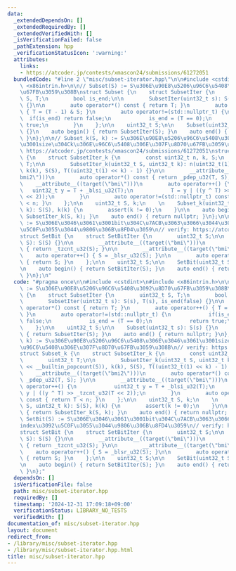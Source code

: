 ```yaml
---
data:
  _extendedDependsOn: []
  _extendedRequiredBy: []
  _extendedVerifiedWith: []
  _isVerificationFailed: false
  _pathExtension: hpp
  _verificationStatusIcon: ':warning:'
  attributes:
    links:
    - https://atcoder.jp/contests/xmascon24/submissions/61272051
  bundledCode: "#line 2 \"misc/subset-iterator.hpp\"\n\n#include <cstdint>\n#include\
    \ <x86intrin.h>\n\n// Subset(S) := S\u306E\u90E8\u5206\u96C6\u5408\u3092\u8D70\
    \u67FB\u3059\u308B\nstruct Subset {\n    struct SubsetIter {\n        uint32_t\
    \ S, T;\n        bool is_end;\n\n        SubsetIter(uint32_t s): S(s), T(s), is_end(false)\
    \ {}\n\n        auto operator*() const { return T; }\n        auto operator++()\
    \ { T = (T - 1) & S; }\n        auto operator!=(std::nullptr_t) {\n          \
    \  if(is_end) return false;\n            is_end = (T == 0);\n            return\
    \ true;\n        }\n    };\n\n    uint32_t S;\n\n    Subset(uint32_t s): S(s)\
    \ {}\n    auto begin() { return SubsetIter(S); }\n    auto end() { return nullptr;\
    \ }\n};\n\n// Subset_k(S, k) := S\u306E\u90E8\u5206\u96C6\u5408\u306E\u3046\u3061\
    \u3001size\u304Ck\u306E\u96C6\u5408\u306E\u307F\u8D70\u67FB\u3059\u308B\n// verify:\
    \ https://atcoder.jp/contests/xmascon24/submissions/61272051\nstruct Subset_k\
    \ {\n    struct SubsetIter_k {\n        const uint32_t n, k, S;\n        uint32_t\
    \ T;\n\n        SubsetIter_k(uint32_t S, uint32_t k): n(uint32_t(1) << __builtin_popcount(S)),\
    \ k(k), S(S), T((uint32_t(1) << k) - 1) {}\n\n        __attribute__((target(\"\
    bmi2\")))\n        auto operator*() const { return _pdep_u32(T, S); }\n\n    \
    \    __attribute__((target(\"bmi\")))\n        auto operator++() {\n         \
    \   uint32_t y = T + _blsi_u32(T);\n            T = y | ((y ^ T) >> _tzcnt_u32(T\
    \ << 2));\n        }\n        auto operator!=(std::nullptr_t) const { return T\
    \ < n; }\n    };\n\n    uint32_t S, k;\n    \n    Subset_k(uint32_t S, uint32_t\
    \ k): S(S), k(k) {\n        assert(k != 0);\n    }\n\n    auto begin() { return\
    \ SubsetIter_k(S, k); }\n    auto end() { return nullptr; }\n};\n\n// SetBit(S)\
    \ := S\u306E\u3046\u3061\u3001bit\u304C\u7ACB\u3063\u3066\u3044\u308Bindex\u3092\
    \u5C0F\u3055\u3044\u9806\u306B\u8FD4\u3059\n// verify: https://atcoder.jp/contests/xmascon24/submissions/61272051\n\
    struct SetBit {\n    struct SetBitIter {\n        uint32_t S;\n\n        SetBitIter(uint32_t\
    \ S): S(S) {}\n\n        __attribute__((target(\"bmi\")))\n        auto operator*()\
    \ { return _tzcnt_u32(S); }\n\n        __attribute__((target(\"bmi\")))\n    \
    \    auto operator++() { S = _blsr_u32(S); }\n\n        auto operator!=(std::nullptr_t)\
    \ { return S; }\n    };\n\n    uint32_t S;\n\n    SetBit(uint32_t S): S(S) {}\n\
    \n    auto begin() { return SetBitIter(S); }\n    auto end() { return nullptr;\
    \ }\n};\n"
  code: "#pragma once\n\n#include <cstdint>\n#include <x86intrin.h>\n\n// Subset(S)\
    \ := S\u306E\u90E8\u5206\u96C6\u5408\u3092\u8D70\u67FB\u3059\u308B\nstruct Subset\
    \ {\n    struct SubsetIter {\n        uint32_t S, T;\n        bool is_end;\n\n\
    \        SubsetIter(uint32_t s): S(s), T(s), is_end(false) {}\n\n        auto\
    \ operator*() const { return T; }\n        auto operator++() { T = (T - 1) & S;\
    \ }\n        auto operator!=(std::nullptr_t) {\n            if(is_end) return\
    \ false;\n            is_end = (T == 0);\n            return true;\n        }\n\
    \    };\n\n    uint32_t S;\n\n    Subset(uint32_t s): S(s) {}\n    auto begin()\
    \ { return SubsetIter(S); }\n    auto end() { return nullptr; }\n};\n\n// Subset_k(S,\
    \ k) := S\u306E\u90E8\u5206\u96C6\u5408\u306E\u3046\u3061\u3001size\u304Ck\u306E\
    \u96C6\u5408\u306E\u307F\u8D70\u67FB\u3059\u308B\n// verify: https://atcoder.jp/contests/xmascon24/submissions/61272051\n\
    struct Subset_k {\n    struct SubsetIter_k {\n        const uint32_t n, k, S;\n\
    \        uint32_t T;\n\n        SubsetIter_k(uint32_t S, uint32_t k): n(uint32_t(1)\
    \ << __builtin_popcount(S)), k(k), S(S), T((uint32_t(1) << k) - 1) {}\n\n    \
    \    __attribute__((target(\"bmi2\")))\n        auto operator*() const { return\
    \ _pdep_u32(T, S); }\n\n        __attribute__((target(\"bmi\")))\n        auto\
    \ operator++() {\n            uint32_t y = T + _blsi_u32(T);\n            T =\
    \ y | ((y ^ T) >> _tzcnt_u32(T << 2));\n        }\n        auto operator!=(std::nullptr_t)\
    \ const { return T < n; }\n    };\n\n    uint32_t S, k;\n    \n    Subset_k(uint32_t\
    \ S, uint32_t k): S(S), k(k) {\n        assert(k != 0);\n    }\n\n    auto begin()\
    \ { return SubsetIter_k(S, k); }\n    auto end() { return nullptr; }\n};\n\n//\
    \ SetBit(S) := S\u306E\u3046\u3061\u3001bit\u304C\u7ACB\u3063\u3066\u3044\u308B\
    index\u3092\u5C0F\u3055\u3044\u9806\u306B\u8FD4\u3059\n// verify: https://atcoder.jp/contests/xmascon24/submissions/61272051\n\
    struct SetBit {\n    struct SetBitIter {\n        uint32_t S;\n\n        SetBitIter(uint32_t\
    \ S): S(S) {}\n\n        __attribute__((target(\"bmi\")))\n        auto operator*()\
    \ { return _tzcnt_u32(S); }\n\n        __attribute__((target(\"bmi\")))\n    \
    \    auto operator++() { S = _blsr_u32(S); }\n\n        auto operator!=(std::nullptr_t)\
    \ { return S; }\n    };\n\n    uint32_t S;\n\n    SetBit(uint32_t S): S(S) {}\n\
    \n    auto begin() { return SetBitIter(S); }\n    auto end() { return nullptr;\
    \ }\n};"
  dependsOn: []
  isVerificationFile: false
  path: misc/subset-iterator.hpp
  requiredBy: []
  timestamp: '2024-12-31 17:09:18+09:00'
  verificationStatus: LIBRARY_NO_TESTS
  verifiedWith: []
documentation_of: misc/subset-iterator.hpp
layout: document
redirect_from:
- /library/misc/subset-iterator.hpp
- /library/misc/subset-iterator.hpp.html
title: misc/subset-iterator.hpp
---
```

